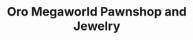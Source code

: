 ---
title: "Oro Megaworld Pawnshop and Jewelry"
url: /zamboanga-city/oro-megaworld-pawnshop-and-jewelry/
shop: Leiher
---